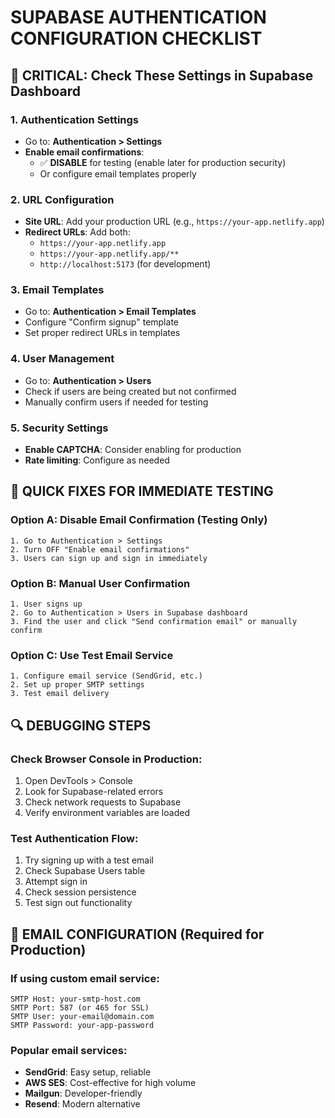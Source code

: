 # SUPABASE AUTHENTICATION CONFIGURATION CHECKLIST

## 🔧 CRITICAL: Check These Settings in Supabase Dashboard

### 1. Authentication Settings
- Go to: **Authentication > Settings**
- **Enable email confirmations**: 
  - ✅ **DISABLE** for testing (enable later for production security)
  - Or configure email templates properly

### 2. URL Configuration
- **Site URL**: Add your production URL (e.g., `https://your-app.netlify.app`)
- **Redirect URLs**: Add both:
  - `https://your-app.netlify.app`
  - `https://your-app.netlify.app/**`
  - `http://localhost:5173` (for development)

### 3. Email Templates
- Go to: **Authentication > Email Templates**
- Configure "Confirm signup" template
- Set proper redirect URLs in templates

### 4. User Management
- Go to: **Authentication > Users**
- Check if users are being created but not confirmed
- Manually confirm users if needed for testing

### 5. Security Settings
- **Enable CAPTCHA**: Consider enabling for production
- **Rate limiting**: Configure as needed

## 🚨 QUICK FIXES FOR IMMEDIATE TESTING

### Option A: Disable Email Confirmation (Testing Only)
```
1. Go to Authentication > Settings
2. Turn OFF "Enable email confirmations"
3. Users can sign up and sign in immediately
```

### Option B: Manual User Confirmation
```
1. User signs up
2. Go to Authentication > Users in Supabase dashboard
3. Find the user and click "Send confirmation email" or manually confirm
```

### Option C: Use Test Email Service
```
1. Configure email service (SendGrid, etc.)
2. Set up proper SMTP settings
3. Test email delivery
```

## 🔍 DEBUGGING STEPS

### Check Browser Console in Production:
1. Open DevTools > Console
2. Look for Supabase-related errors
3. Check network requests to Supabase
4. Verify environment variables are loaded

### Test Authentication Flow:
1. Try signing up with a test email
2. Check Supabase Users table
3. Attempt sign in
4. Check session persistence
5. Test sign out functionality

## 📧 EMAIL CONFIGURATION (Required for Production)

### If using custom email service:
```
SMTP Host: your-smtp-host.com
SMTP Port: 587 (or 465 for SSL)
SMTP User: your-email@domain.com
SMTP Password: your-app-password
```

### Popular email services:
- **SendGrid**: Easy setup, reliable
- **AWS SES**: Cost-effective for high volume
- **Mailgun**: Developer-friendly
- **Resend**: Modern alternative
